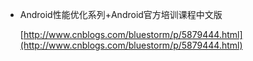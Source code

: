 
- Android性能优化系列+Android官方培训课程中文版

	[http://www.cnblogs.com/bluestorm/p/5879444.html](http://www.cnblogs.com/bluestorm/p/5879444.html)